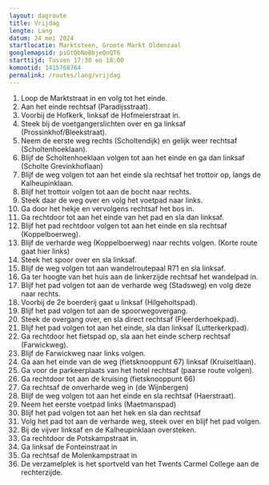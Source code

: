 ```yaml
---
layout: dagroute
title: Vrijdag
lengte: Lang
datum: 24 mei 2024
startlocatie: Marktsteen, Groote Markt Oldenzaal
googlemapsid: piGtQbNoBbjeQnQT6
starttijd: Tussen 17:30 en 18:00
komootid: 1415768764
permalink: /routes/lang/vrijdag
---
```


1.	Loop de Marktstraat in en volg tot het einde.
2.	Aan het einde rechtsaf (Paradijsstraat).
3.	Voorbij de Hofkerk, linksaf de Hofmeierstraat in.
4.	Steek bij de voetgangerslichten over en ga linksaf (Prossinkhof/Bleekstraat).
5.	Neem de eerste weg rechts (Scholtendijk) en gelijk weer rechtsaf (Scholtenhoeklaan).
6.	Blijf de Scholtenhoeklaan volgen tot aan het einde en ga dan linksaf (Scholte Grevinkhoflaan)
7.	Blijf de weg volgen tot aan het einde sla rechtsaf het trottoir op, langs de Kalheupinklaan.
8.	Blijf het trottoir volgen tot aan de bocht naar rechts.
9.	Steek daar de weg over en volg het voetpad naar links.
10.	Ga door het hekje en vervolgens rechtsaf het bos in.
11.	Ga rechtdoor tot aan het einde van het pad en sla dan linksaf.
12.	Blijf het pad rechtdoor volgen tot aan het einde en sla rechtsaf (Koppelboerweg).
13.	Blijf de verharde weg (Koppelboerweg) naar rechts volgen. (Korte route gaat hier links)
14.	Steek het spoor over en sla linksaf.
15.	Blijf de weg volgen tot aan wandelroutepaal R71 en sla linksaf.
16.	Ga ter hoogte van het huis aan de linkerzijde rechtsaf het wandelpad in. 
17.	Blijf het pad volgen tot aan de verharde weg (Stadsweg) en volg deze naar rechts.
18.	Voorbij de 2e boerderij gaat u linksaf (Hilgeholtspad).
19.	Blijf het pad volgen tot aan de spoorwegovergang.
20.	Steek de overgang over, en sla direct rechtsaf (Fleerderhoekpad).
21.	Blijf het pad volgen tot aan het einde, sla dan linksaf (Lutterkerkpad). 
22.	Ga rechtdoor het fietspad op, sla aan het einde scherp rechtsaf (Farwickweg). 
23.	Blijf de Farwickweg naar links volgen.
24.	Ga aan het einde van de weg (fietsknooppunt 67) linksaf (Kruiseltlaan).
25.	Ga voor de parkeerplaats van het hotel rechtsaf (paarse route volgen). 
26.	Ga rechtdoor tot aan de kruising (fietsknooppunt 66) 
27.	Ga rechtsaf de onverharde weg in (de Wijnbergen)
28.	Blijf de weg volgen tot aan het einde en sla rechtsaf (Haerstraat). 
29.	Neem het eerste voetpad links (Maetmanspad)
30.	Blijf het pad volgen tot aan het hek en sla dan rechtsaf
31.	Volg het pad tot aan de verharde weg, steek over en blijf het pad volgen.
32.	Bij de vijver linksaf en de Kalheupinklaan oversteken.
33.	Ga rechtdoor de Potskampstraat in.
34.	Ga linksaf de Fonteinstraat in
35.	Ga rechtsaf de Molenkampstraat in
36.	De verzamelplek is het sportveld van het Twents Carmel College aan de rechterzijde.